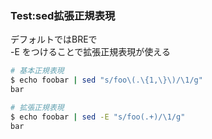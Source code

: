 ### Test:sed拡張正規表現
<!-- {ISSUEタイトル}.md になります -->
<!-- ISSUEラベル名に対応するディレクトリに格納されます -->
<!-- ISSUEタイトルに`###`を足して、descriptionの1行目に自動追記します -->

デフォルトではBREで  
-E をつけることで拡張正規表現が使える  

```sh
# 基本正規表現
$ echo foobar | sed "s/foo\(.\{1,\}\)/\1/g"
bar

# 拡張正規表現
$ echo foobar | sed -E "s/foo(.+)/\1/g"
bar
```

